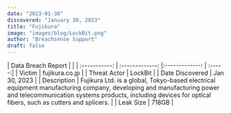 ```yaml
---
date: "2023-01-30"
discovered: "January 30, 2023"
title: "Fujikura"
image: "images/blog/LockBit.png"
author: "Breachsense Support"
draft: false
---
```


| Data Breach Report           |              | 
| :-----------: | :-------------:     |:-------------:    | :-----:|
| Victim      | fujikura.co.jp      | 
| Threat Actor      | LockBit      | 
| Date Discovered      | Jan 30, 2023      | 
| Description      | Fujikura Ltd. is a global, Tokyo-based electrical equipment manufacturing company, developing and manufacturing power and telecommunication systems products, including devices for optical fibers, such as cutters and splicers.      | 
| Leak Size      | 718GB      | 

